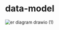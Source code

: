 # data-model

![er diagram drawio (1)](https://github.com/datasona/data-model/assets/135340518/86e1de32-022e-48fe-8027-ca427fcc4533)
